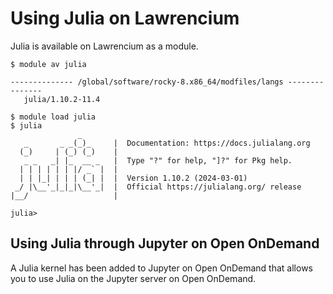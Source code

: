 # Using Julia on Lawrencium

Julia is available on Lawrencium as a module.

```
$ module av julia

-------------- /global/software/rocky-8.x86_64/modfiles/langs ---------------
   julia/1.10.2-11.4
```

```
$ module load julia
$ julia
               _
   _       _ _(_)_     |  Documentation: https://docs.julialang.org
  (_)     | (_) (_)    |
   _ _   _| |_  __ _   |  Type "?" for help, "]?" for Pkg help.
  | | | | | | |/ _` |  |
  | | |_| | | | (_| |  |  Version 1.10.2 (2024-03-01)
 _/ |\__'_|_|_|\__'_|  |  Official https://julialang.org/ release
|__/                   |

julia>
```

## Using Julia through Jupyter on Open OnDemand

A Julia kernel has been added to Jupyter on Open OnDemand that allows you to use Julia on the Jupyter server on Open OnDemand.
